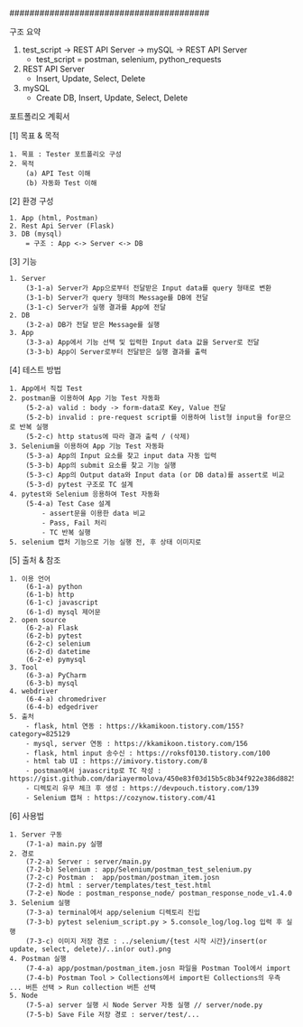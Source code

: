 

########################################

구조 요약
1. test_script -> REST API Server -> mySQL -> REST API Server
   - test_script = postman, selenium, python_requests
2. REST API Server
    - Insert, Update, Select, Delete
3. mySQL
    - Create DB, Insert, Update, Select, Delete


포트폴리오 계획서

[1] 목표 & 목적

	1. 목표 : Tester 포트폴리오 구성
	2. 목적
		(a) API Test 이해
		(b) 자동화 Test 이해

[2] 환경 구성

	1. App (html, Postman)
	2. Rest Api Server (Flask)
	3. DB (mysql)
		= 구조 : App <-> Server <-> DB

[3] 기능

	1. Server
		(3-1-a) Server가 App으로부터 전달받은 Input data를 query 형태로 변환
        (3-1-b) Server가 query 형태의 Message를 DB에 전달
        (3-1-c) Server가 실행 결과를 App에 전달
	2. DB
        (3-2-a) DB가 전달 받은 Message를 실행
    3. App
        (3-3-a) App에서 기능 선택 및 입력한 Input data 값을 Server로 전달
        (3-3-b) App이 Server로부터 전달받은 실행 결과를 출력

[4] 테스트 방법

	1. App에서 직접 Test
	2. postman을 이용하여 App 기능 Test 자동화
		(5-2-a) valid : body -> form-data로 Key, Value 전달
		(5-2-b) invalid : pre-request script를 이용하여 list형 input을 for문으로 반복 실행
		(5-2-c) http status에 따라 결과 출력 / (삭제)
	3. Selenium을 이용하여 App 기능 Test 자동화
		(5-3-a) App의 Input 요소를 찾고 input data 자동 입력
		(5-3-b) App의 submit 요소를 찾고 기능 실행
		(5-3-c) App의 Output data와 Input data (or DB data)를 assert로 비교
		(5-3-d) pytest 구조로 TC 설계
	4. pytest와 Selenium 응용하여 Test 자동화
		(5-4-a) Test Case 설계
			- assert문을 이용한 data 비교
			- Pass, Fail 처리
			- TC 반복 실행
	5. selenium 캡처 기능으로 기능 실행 전, 후 상태 이미지로 

[5] 출처 & 참조

	1. 이용 언어
		(6-1-a) python
		(6-1-b) http
		(6-1-c) javascript
		(6-1-d) mysql 제어문
	2. open source 
		(6-2-a) Flask
		(6-2-b) pytest
		(6-2-c) selenium
		(6-2-d) datetime
		(6-2-e) pymysql
	3. Tool
		(6-3-a) PyCharm
		(6-3-b) mysql
	4. webdriver
		(6-4-a) chromedriver
		(6-4-b) edgedriver
	5. 출처
		- flask, html 연동 : https://kkamikoon.tistory.com/155?category=825129
		- mysql, server 연동 : https://kkamikoon.tistory.com/156
		- flask, html input 송수신 : https://roksf0130.tistory.com/100
		- html tab UI : https://imivory.tistory.com/8
		- postman에서 javascritp로 TC 작성 : https://gist.github.com/dariayermolova/450e83f03d15b5c8b34f922e386d8825
		- 디렉토리 유무 체크 후 생성 : https://devpouch.tistory.com/139
		- Selenium 캡쳐 : https://cozynow.tistory.com/41

[6] 사용법

	1. Server 구동
		(7-1-a) main.py 실행
	2. 경로
		(7-2-a) Server : server/main.py
		(7-2-b) Selenium : app/Selenium/postman_test_selenium.py
		(7-2-c) Postman :  app/postman/postman_item.josn
		(7-2-d) html : server/templates/test_test.html
        (7-2-e) Node : postman_response_node/ postman_response_node_v1.4.0
	3. Selenium 실행
		(7-3-a) terminal에서 app/selenium 디렉토리 진입
		(7-3-b) pytest selenium_script.py > 5.console_log/log.log 입력 후 실행
        (7-3-c) 이미지 저장 경로 : ../selenium/{test 시작 시간}/insert(or update, select, delete)/..in(or out).png
	4. Postman 실행
		(7-4-a) app/postman/postman_item.josn 파일을 Postman Tool에서 import
		(7-4-b) Postman Tool > Collections에서 import된 Collections의 우측 ... 버튼 선택 > Run collection 버튼 선택
	5. Node
        (7-5-a) server 실행 시 Node Server 자동 실행 // server/node.py 
        (7-5-b) Save File 저장 경로 : server/test/...
